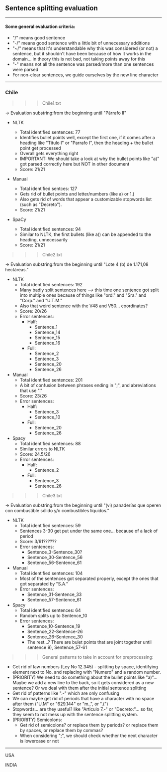 ## Sentence splitting evaluation

----------------------------------
#### Some general evaluation criteria:

- "/" means good sentence
- "-/" means good sentence with a little bit of unnecessary additions
- "~/" means that it's understandable why this was considered (or not) a sentence, but it shouldn't have been because of how it works in the domain... in theory this is not bad, not taking points away for this
- "-" means not all the sentence was parsed/more than one sentences were parsed
- For non-clear sentences, we guide ourselves by the new line character
----------------------------------
### Chile

>>> Chile1.txt

-> Evaluation substring:from the beginning until "Párrafo II"

- NLTK
	- Total identified sentences: 77
	- Identifies bullet points well, except the first one, if it comes after a heading like "Titulo I" or "Parrafo I", then the heading + the bullet point get processed
	- Overall gets everything right 
	- IMPORTANT: We should take a look at why the bullet points like "a)" got parsed correctly here but NOT in other document
	- Score: 21/21 

- Manual
	- Total identified sentces: 127
	- Gets rid of bullet points and letter/numbers (like a) or 1.) 
	- Also gets rid of words that appear a customizable stopwords list (such as "Decreto").
	- Score: 21/21

- SpaCy
	- Total identified sentences: 94
	- Similar to NLTK, the first bullets (like a)) can be appended to the heading, unnecessarily
	- Score: 21/21

>>> Chile2.txt

-> Evaluation substring:from the beginning until "Lote 4 (b) de 1.171,08 hectáreas."

- NLTK
	- Total identified sentences: 192
	- Many badly split sentences here --> this time one sentence got split into multiple ones because of things like "ord." and "Sra." and "Corp." and "U.T.M."
	- Also that weird sentence with the V48 and V50... coordinates?
	- Score: 20/26
	- Error sentences:
		- Half:
			- Sentence_1
			- Sentence_14
			- Sentence_15
			- Sentence_16 
		- Full:
			- Sentence_2
			- Sentence_3
			- Sentence_20
			- Sentence_26
- Manual
	- Total identified sentences: 201
	- A bit of confusion between phrases ending in ";", and abreviations that use "."
	- Score: 23/26
	- Error sentences:
		- Half:
			- Sentence_3
			- Sentence_10
		- Full:
			- Sentence_20
			- Sentence_26
- Spacy
	- Total identified sentences: 88
	- Similar errors to NLTK
	- Score: 24.5/26
	- Error sentences:
		- Half:
			- Sentence_2
		- Full:
			- Sentence_3
			- Sentence_26

>>> Chile3.txt

-> Evaluation substring:from the beginning until "(vi) panaderías que operen con combustible sólido y/o combustibles líquidos."

- NLTK
	- Total identified sentences: 59
	- Sentences 3-30 get put under the same one... because of a lack of period
	- Score: 3/61??????
	- Error sentences:
		- Sentence_3-Sentence_30?
		- Sentence_30-Sentence_56
		- Sentence_56-Sentence_61 
- Manual
	- Total identified sentences: 104
	- Most of the sentences got separated properly, except the ones that got separated by "S.A."
	- Error sentences:
		- Sentence_31-Sentence_33
		- Sentence_57-Sentence_61
- Spacy
	- Total identified sentences: 64
	- Random splits up to Sentence_10
	- Error sentences:
		- Sentence_10-Sentence_19
		- Sentence_22-Sentence-26
		- Sentence_26-Sentence_30
		- The rest...? There are bulet points that are joint together until sentence 9), Sentence_57-61


>>> General patterns to take in account for preprocessing:
- Get rid of law numbers (Ley No 12.345) - splitting by space, identifying element next to No. and replacing with "Numero" and a random number.
- (PRIORITY) We need to do something about the bullet points like "a)"... Maybe we add a new line to the back, so it gets considered as a new sentence? Or we deal with them after the initial sentence splitting 
- Get rid of patterns like ".-" which are only confusing
- We can maybe get rid of periods that have a character with no space after them ("U.M" or "629.144" or "m.,", or ".(")
- Stopwords... are they useful? like "Articulo 7.-" or "Decreto:"... so far, they seem to not mess up with the sentence splitting system.
- (PRIORITY) Semicolons:
	- Get rid of semicolons? or replace them by periods? or replace them by spaces, or replace them by commas? 
	- When considering ";", we should check whether the next character is lowercase or not

----------------------------------
USA

INDIA

